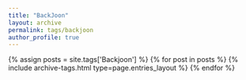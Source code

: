 ```yaml
---
title: "BackJoon"
layout: archive
permalink: tags/backjoon
author_profile: true
---
```



{% assign posts = site.tags['Backjoon'] %}
{% for post in posts %} {% include archive-tags.html type=page.entries_layout %} {% endfor %}